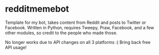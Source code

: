 # redditmemebot
Template for my bot, takes content from Reddit and posts to Twitter or Facebook.  Written in Python, requires Tweepy, Praw, Facebook, and a few other modules, so credit to the people who made those.

No longer works due to API changes on all 3 platforms :(
Bring back free API usage!
